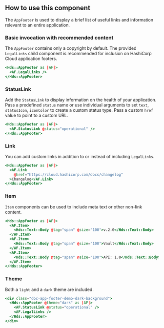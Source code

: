 ## How to use this component

The `AppFooter` is used to display a brief list of useful links and information relevant to an entire application. 

### Basic invocation with recommended content

The `AppFooter` contains only a copyright by default. The provided `LegalLinks` child component is recommended for inclusion on HashiCorp Cloud application footers.

```handlebars
<Hds::AppFooter as |AF|>
  <AF.LegalLinks />
</Hds::AppFooter>
```

### StatusLink

Add the `StatusLink` to display information on the health of your application. Pass a predefined `status` name or use individual arguments to set `text`, `statusIcon`, `iconColor` to create a custom status type. Pass a custom `href` value to point to a custom URL.

```handlebars
<Hds::AppFooter as |AF|>
  <AF.StatusLink @status="operational" />
</Hds::AppFooter>
```

### Link

You can add custom links in addition to or instead of including `LegalLinks`.

```handlebars
<Hds::AppFooter as |AF|>
  <AF.Link
    @href="https://cloud.hashicorp.com/docs/changelog"
  >Changelog</AF.Link>
</Hds::AppFooter>
```

### Item

`Item` components can be used to include meta text or other non-link content.
```handlebars
<Hds::AppFooter as |AF|>
  <AF.Item>
    <Hds::Text::Body @tag="span" @size="100">v.2.0</Hds::Text::Body>
  </AF.Item>
  <AF.Item>
    <Hds::Text::Body @tag="span" @size="100">Vault</Hds::Text::Body>
  </AF.Item>
  <AF.Item>
    <Hds::Text::Body @tag="span" @size="100">API: 1.0</Hds::Text::Body>
  </AF.Item>
</Hds::AppFooter>
```

### Theme
Both a `light` and  a `dark` theme are included.

```handlebars
<div class="doc-app-footer-demo-dark-background">
  <Hds::AppFooter @theme="dark" as |AF|>
    <AF.StatusLink @status="operational" />
    <AF.LegalLinks />
  </Hds::AppFooter>
</div>
```